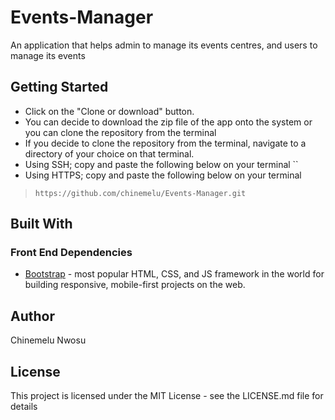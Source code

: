 # Events-Manager
An application that helps admin to manage its events centres, and users to manage its events

## Getting Started
* Click on the "Clone or download" button.
* You can decide to download the zip file of the app onto the system or you can clone the repository from the terminal
* If you decide to clone the repository from the terminal, navigate to a directory of your choice on that terminal.
* Using SSH; copy and paste the following below on your terminal
``
* Using HTTPS; copy and paste the following below on your terminal
>```https://github.com/chinemelu/Events-Manager.git```

## Built With

### Front End Dependencies
* [Bootstrap](https://v4-alpha.getbootstrap.com/) - most popular HTML, CSS, and JS framework in the world for building responsive, mobile-first projects on the web.

## Author
Chinemelu Nwosu

## License
This project is licensed under the MIT License - see the LICENSE.md file for details


